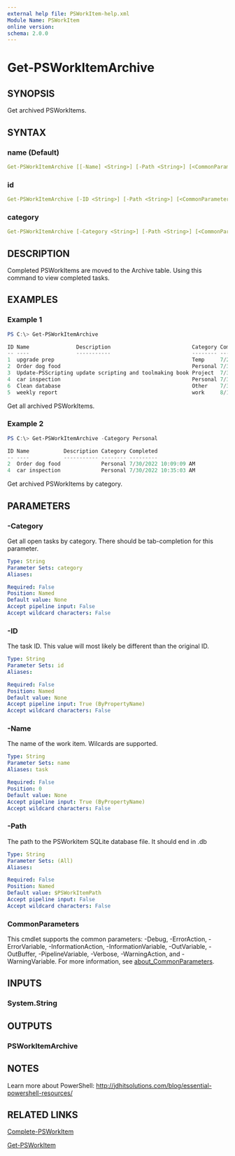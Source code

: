 ```yaml
---
external help file: PSWorkItem-help.xml
Module Name: PSWorkItem
online version:
schema: 2.0.0
---
```


# Get-PSWorkItemArchive

## SYNOPSIS

Get archived PSWorkItems.

## SYNTAX

### name (Default)

```yaml
Get-PSWorkItemArchive [[-Name] <String>] [-Path <String>] [<CommonParameters>]
```

### id

```yaml
Get-PSWorkItemArchive [-ID <String>] [-Path <String>] [<CommonParameters>]
```

### category

```yaml
Get-PSWorkItemArchive [-Category <String>] [-Path <String>] [<CommonParameters>]
```

## DESCRIPTION

Completed PSWorkItems are moved to the Archive table. Using this command to view completed tasks.

## EXAMPLES

### Example 1

```powershell
PS C:\> Get-PSWorkItemArchive

ID Name               Description                          Category Completed
-- ----               -----------                          -------- ---------
1  upgrade prep                                            Temp     7/29/2022 10:35:42 AM
2  Order dog food                                          Personal 7/30/2022 10:09:09 AM
3  Update-PSScripting update scripting and toolmaking book Project  7/30/2022 10:13:45 AM
4  car inspection                                          Personal 7/30/2022 10:35:03 AM
6  Clean database                                          Other    7/30/2022 10:40:48 AM
5  weekly report                                           work     8/1/2022 8:30:00 AM
```

Get all archived PSWorkItems.

### Example 2

```powershell
PS C:\> Get-PSWorkItemArchive -Category Personal

ID Name           Description Category Completed
-- ----           ----------- -------- ---------
2  Order dog food             Personal 7/30/2022 10:09:09 AM
4  car inspection             Personal 7/30/2022 10:35:03 AM
```

Get archived PSWorkItems by category.

## PARAMETERS

### -Category

Get all open tasks by category. There should be tab-completion for this parameter.

```yaml
Type: String
Parameter Sets: category
Aliases:

Required: False
Position: Named
Default value: None
Accept pipeline input: False
Accept wildcard characters: False
```

### -ID

The task ID. This value will most likely be different than the original ID.

```yaml
Type: String
Parameter Sets: id
Aliases:

Required: False
Position: Named
Default value: None
Accept pipeline input: True (ByPropertyName)
Accept wildcard characters: False
```

### -Name

The name of the work item.
Wilcards are supported.

```yaml
Type: String
Parameter Sets: name
Aliases: task

Required: False
Position: 0
Default value: None
Accept pipeline input: True (ByPropertyName)
Accept wildcard characters: False
```

### -Path

The path to the PSWorkitem SQLite database file.
It should end in .db

```yaml
Type: String
Parameter Sets: (All)
Aliases:

Required: False
Position: Named
Default value: $PSWorkItemPath
Accept pipeline input: False
Accept wildcard characters: False
```

### CommonParameters

This cmdlet supports the common parameters: -Debug, -ErrorAction, -ErrorVariable, -InformationAction, -InformationVariable, -OutVariable, -OutBuffer, -PipelineVariable, -Verbose, -WarningAction, and -WarningVariable. For more information, see [about_CommonParameters](http://go.microsoft.com/fwlink/?LinkID=113216).

## INPUTS

### System.String

## OUTPUTS

### PSWorkItemArchive

## NOTES

Learn more about PowerShell: http://jdhitsolutions.com/blog/essential-powershell-resources/

## RELATED LINKS

[Complete-PSWorkItem](Complete-PSWorkItem.md)

[Get-PSWorkItem](Get-PSWorkItem.md)

